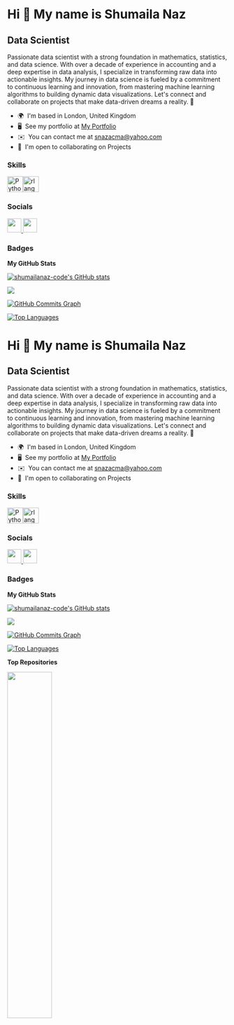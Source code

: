 Hi 👋 My name is Shumaila Naz
=============================

Data Scientist
--------------

Passionate data scientist with a strong foundation in mathematics, statistics, and data science. With over a decade of experience in accounting and a deep expertise in data analysis, I specialize in transforming raw data into actionable insights. My journey in data science is fueled by a commitment to continuous learning and innovation, from mastering machine learning algorithms to building dynamic data visualizations. Let's connect and collaborate on projects that make data-driven dreams a reality. 🚀

* 🌍  I'm based in London, United Kingdom
* 🖥️  See my portfolio at [My Portfolio](http://www.shumailanaz.com/)
* ✉️  You can contact me at [snazacma@yahoo.com](mailto:snazacma@yahoo.com)
* 🤝  I'm open to collaborating on Projects

### Skills


<p align="left">
<a href="https://www.python.org/" target="_blank" rel="noreferrer"><img src="https://raw.githubusercontent.com/danielcranney/readme-generator/main/public/icons/skills/python-colored.svg" width="36" height="36" alt="Python" /></a><a href="https://www.r-project.org/" target="_blank" rel="noreferrer"><img src="https://raw.githubusercontent.com/danielcranney/readme-generator/main/public/icons/skills/rlang-colored.svg" width="36" height="36" alt="rlang" /></a>
</p>


### Socials

<p align="left"> <a href="https://www.github.com/shumailanaz-code" target="_blank" rel="noreferrer"> <picture> <source media="(prefers-color-scheme: dark)" srcset="https://raw.githubusercontent.com/danielcranney/readme-generator/main/public/icons/socials/github-dark.svg" /> <source media="(prefers-color-scheme: light)" srcset="https://raw.githubusercontent.com/danielcranney/readme-generator/main/public/icons/socials/github.svg" /> <img src="https://raw.githubusercontent.com/danielcranney/readme-generator/main/public/icons/socials/github.svg" width="32" height="32" /> </picture> </a> <a href="https://www.linkedin.com/in/shumaila-naz" target="_blank" rel="noreferrer"> <picture> <source media="(prefers-color-scheme: dark)" srcset="https://raw.githubusercontent.com/danielcranney/readme-generator/main/public/icons/socials/linkedin-dark.svg" /> <source media="(prefers-color-scheme: light)" srcset="https://raw.githubusercontent.com/danielcranney/readme-generator/main/public/icons/socials/linkedin.svg" /> <img src="https://raw.githubusercontent.com/danielcranney/readme-generator/main/public/icons/socials/linkedin.svg" width="32" height="32" /> </picture> </a></p>

### Badges

<b>My GitHub Stats</b>

<a href="http://www.github.com/shumailanaz-code"><img src="https://github-readme-stats.vercel.app/api?username=shumailanaz-code&show_icons=true&hide=&count_private=true&title_color=0891b2&text_color=ffffff&icon_color=0891b2&bg_color=1c1917&hide_border=true&show_icons=true" alt="shumailanaz-code's GitHub stats" /></a>

<a href="http://www.github.com/shumailanaz-code"><img src="https://github-readme-streak-stats.herokuapp.com/?user=shumailanaz-code&stroke=ffffff&background=1c1917&ring=0891b2&fire=0891b2&currStreakNum=ffffff&currStreakLabel=0891b2&sideNums=ffffff&sideLabels=ffffff&dates=ffffff&hide_border=true" /></a>

<a href="http://www.github.com/shumailanaz-code"><img src="https://github-readme-activity-graph.cyclic.app/graph?username=shumailanaz-code&bg_color=1c1917&color=ffffff&line=0891b2&point=ffffff&area_color=1c1917&area=true&hide_border=true&custom_title=GitHub%20Commits%20Graph" alt="GitHub Commits Graph" /></a>

<a href="https://github.com/shumailanaz-code" align="left"><img src="https://github-readme-stats.vercel.app/api/top-langs/?username=shumailanaz-code&langs_count=10&title_color=0891b2&text_color=ffffff&icon_color=0891b2&bg_color=1c1917&hide_border=true&locale=en&custom_title=Top%20%Languages" alt="Top Languages" /></a>

Hi 👋 My name is Shumaila Naz
=============================

Data Scientist
--------------

Passionate data scientist with a strong foundation in mathematics, statistics, and data science. With over a decade of experience in accounting and a deep expertise in data analysis, I specialize in transforming raw data into actionable insights. My journey in data science is fueled by a commitment to continuous learning and innovation, from mastering machine learning algorithms to building dynamic data visualizations. Let's connect and collaborate on projects that make data-driven dreams a reality. 🚀

* 🌍  I'm based in London, United Kingdom
* 🖥️  See my portfolio at [My Portfolio](http://www.shumailanaz.com/)
* ✉️  You can contact me at [snazacma@yahoo.com](mailto:snazacma@yahoo.com)
* 🤝  I'm open to collaborating on Projects

### Skills


<p align="left">
<a href="https://www.python.org/" target="_blank" rel="noreferrer"><img src="https://raw.githubusercontent.com/danielcranney/readme-generator/main/public/icons/skills/python-colored.svg" width="36" height="36" alt="Python" /></a><a href="https://www.r-project.org/" target="_blank" rel="noreferrer"><img src="https://raw.githubusercontent.com/danielcranney/readme-generator/main/public/icons/skills/rlang-colored.svg" width="36" height="36" alt="rlang" /></a>
</p>


### Socials

<p align="left"> <a href="https://www.github.com/shumailanaz-code" target="_blank" rel="noreferrer"> <picture> <source media="(prefers-color-scheme: dark)" srcset="https://raw.githubusercontent.com/danielcranney/readme-generator/main/public/icons/socials/github-dark.svg" /> <source media="(prefers-color-scheme: light)" srcset="https://raw.githubusercontent.com/danielcranney/readme-generator/main/public/icons/socials/github.svg" /> <img src="https://raw.githubusercontent.com/danielcranney/readme-generator/main/public/icons/socials/github.svg" width="32" height="32" /> </picture> </a> <a href="https://www.linkedin.com/in/shumaila-naz" target="_blank" rel="noreferrer"> <picture> <source media="(prefers-color-scheme: dark)" srcset="https://raw.githubusercontent.com/danielcranney/readme-generator/main/public/icons/socials/linkedin-dark.svg" /> <source media="(prefers-color-scheme: light)" srcset="https://raw.githubusercontent.com/danielcranney/readme-generator/main/public/icons/socials/linkedin.svg" /> <img src="https://raw.githubusercontent.com/danielcranney/readme-generator/main/public/icons/socials/linkedin.svg" width="32" height="32" /> </picture> </a></p>

### Badges

<b>My GitHub Stats</b>

<a href="http://www.github.com/shumailanaz-code"><img src="https://github-readme-stats.vercel.app/api?username=shumailanaz-code&show_icons=true&hide=&count_private=true&title_color=0891b2&text_color=ffffff&icon_color=0891b2&bg_color=1c1917&hide_border=true&show_icons=true" alt="shumailanaz-code's GitHub stats" /></a>

<a href="http://www.github.com/shumailanaz-code"><img src="https://github-readme-streak-stats.herokuapp.com/?user=shumailanaz-code&stroke=ffffff&background=1c1917&ring=0891b2&fire=0891b2&currStreakNum=ffffff&currStreakLabel=0891b2&sideNums=ffffff&sideLabels=ffffff&dates=ffffff&hide_border=true" /></a>

<a href="http://www.github.com/shumailanaz-code"><img src="https://github-readme-activity-graph.cyclic.app/graph?username=shumailanaz-code&bg_color=1c1917&color=ffffff&line=0891b2&point=ffffff&area_color=1c1917&area=true&hide_border=true&custom_title=GitHub%20Commits%20Graph" alt="GitHub Commits Graph" /></a>

<a href="https://github.com/shumailanaz-code" align="left"><img src="https://github-readme-stats.vercel.app/api/top-langs/?username=shumailanaz-code&langs_count=10&title_color=0891b2&text_color=ffffff&icon_color=0891b2&bg_color=1c1917&hide_border=true&locale=en&custom_title=Top%20%Languages" alt="Top Languages" /></a>

<b>Top Repositories</b>

<div width="100%" align="center"><a href="https://github.com/shumailanaz-code/shumailanaz-code" align="left"><img align="left" width="45%" src="https://github-readme-stats.vercel.app/api/pin/?username=shumailanaz-code&repo=shumailanaz-code&title_color=0891b2&text_color=ffffff&icon_color=0891b2&bg_color=1c1917&hide_border=true&locale=en" /></a></div><br /><br /><br /><br /><br /><br /><br />
